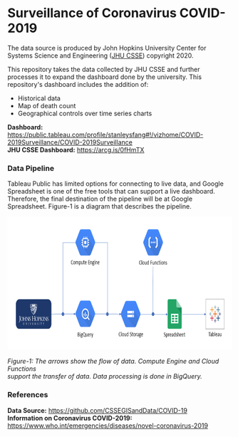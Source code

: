 # Surveillance of Coronavirus COVID-2019
The data source is produced by John Hopkins University Center for Systems Science and Engineering ([JHU CSSE](https://github.com/CSSEGISandData/COVID-19)) copyright 2020.

This repository takes the data collected by JHU CSSE and further processes it to expand the dashboard done by the university. This repository's dashboard includes the addition of:
- Historical data
- Map of death count
- Geographical controls over time series charts

**Dashboard:** https://public.tableau.com/profile/stanleysfang#!/vizhome/COVID-2019Surveillance/COVID-2019Surveillance  
**JHU CSSE Dashboard:** https://arcg.is/0fHmTX

### Data Pipeline
Tableau Public has limited options for connecting to live data, and Google Spreadsheet is one of the free tools that can support a live dashboard. Therefore, the final destination of the pipeline will be at Google Spreadsheet. Figure-1 is a diagram that describes the pipeline.

<img src="https://github.com/stanleysfang/surveillance_2019_ncov/raw/master/image/pipeline_diagram.png" alt="pipeline_diagram" width="730" height="300">

*Figure-1: The arrows show the flow of data. Compute Engine and Cloud Functions*  
*support the transfer of data. Data processing is done in BigQuery.*

### References
**Data Source:** https://github.com/CSSEGISandData/COVID-19  
**Information on Coronavirus COVID-2019:** https://www.who.int/emergencies/diseases/novel-coronavirus-2019
